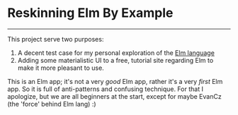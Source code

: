# Reskinning Elm By Example
---
This project serve two purposes:

1. A decent test case for my personal exploration of the [Elm language](http://elm-lang.org)
2. Adding some materialistic UI to a free, tutorial site regarding Elm to make it more pleasant to use.

This is an Elm app; it's not a very _good_ Elm app, rather it's a very _first_ Elm app.  So it is full of anti-patterns and confusing technique.  For that I apologize, but we are all beginners at the start, except for maybe EvanCz (the 'force' behind Elm lang) :)

